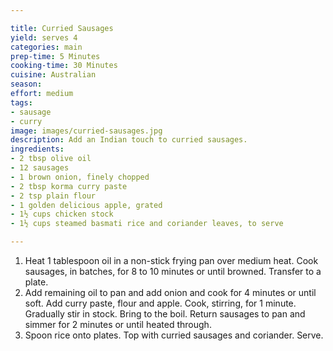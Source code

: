```yaml
---

title: Curried Sausages
yield: serves 4
categories: main
prep-time: 5 Minutes
cooking-time: 30 Minutes
cuisine: Australian
season:
effort: medium
tags:
- sausage
- curry
image: images/curried-sausages.jpg
description: Add an Indian touch to curried sausages.
ingredients:
- 2 tbsp olive oil
- 12 sausages
- 1 brown onion, finely chopped
- 2 tbsp korma curry paste
- 2 tsp plain flour
- 1 golden delicious apple, grated
- 1½ cups chicken stock
- 1½ cups steamed basmati rice and coriander leaves, to serve

---
```




1. Heat 1 tablespoon oil in a non-stick frying pan over medium heat. Cook sausages, in batches, for 8 to 10 minutes or until browned. Transfer to a plate.
2. Add remaining oil to pan and add onion and cook for 4 minutes or until soft. Add curry paste, flour and apple. Cook, stirring, for 1 minute. Gradually stir in stock. Bring to the boil. Return sausages to pan and simmer for 2 minutes or until heated through.
3. Spoon rice onto plates. Top with curried sausages and coriander. Serve.
